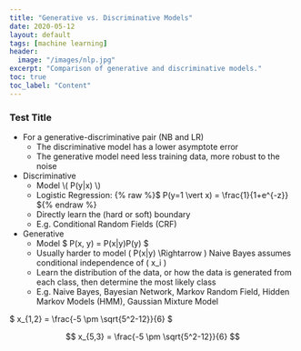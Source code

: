 ```yaml
---
title: "Generative vs. Discriminative Models"
date: 2020-05-12
layout: default
tags: [machine learning]
header:
  image: "/images/nlp.jpg"
excerpt: "Comparison of generative and discriminative models."
toc: true
toc_label: "Content"
---
```


### Test Title

* For a generative-discriminative pair (NB and LR)
  * The discriminative model has a lower asymptote error
  * The generative model need less training data, more robust to the noise
* Discriminative
  * Model \\( P(y|x) \\)
  * Logistic Regression: {% raw %}$ P(y=1 \vert x) = \frac{1}{1+e^{-z}} ${% endraw %}
  * Directly learn the (hard or soft) boundary 
  * E.g. Conditional Random Fields (CRF)
* Generative
  * Model $ P(x, y) = P(x|y)P(y) $
  * Usually harder to model \( P(x|y) \Rightarrow \) Naive Bayes assumes conditional independence of \( x_i \)
  * Learn the distribution of the data, or how the data is generated from each class, then determine the most likely class
  * E.g. Naive Bayes, Bayesian Network, Markov Random Field, Hidden Markov Models (HMM), Gaussian Mixture Model

$ x_{1,2} = \frac{-5 \pm \sqrt{5^2-12}}{6} $

$$ x_{5,3} = \frac{-5 \pm \sqrt{5^2-12}}{6} $$
